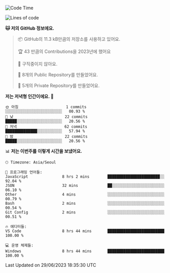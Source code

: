   <!--START_SECTION:waka-->
![Code Time](http://img.shields.io/badge/Code%20Time-94%20hrs%208%20mins-blue)

![Lines of code](https://img.shields.io/badge/%EC%A0%80%EB%8A%94%20%EC%97%AC%ED%83%9C%EA%B9%8C%EC%A7%80%20-44.8%20thousand%20%EC%A4%84%EC%9D%98%20%EC%BD%94%EB%93%9C%EB%A5%BC%20%EC%9E%91%EC%84%B1%ED%96%88%EC%96%B4%EC%9A%94.-blue)

**🐱 저의 GitHub 정보에요.** 

> 📦 GitHub의 11.3 kB만큼의 저장소를 사용하고 있어요. 
 > 
> 🏆 43 만큼의 Contributions을 2023년에 했어요
 > 
> 🚫 구직중이지 않아요.
 > 
> 📜 8개의 Public Repository를 만들었어요. 
 > 
> 🔑 5개의 Private Repository를 만들었어요. 
 > 
**저는 저녁형 인간이에요. 🦉** 

```text
🌞 아침                     1 commits           ░░░░░░░░░░░░░░░░░░░░░░░░░   00.93 % 
🌆 낮　                     22 commits          █████░░░░░░░░░░░░░░░░░░░░   20.56 % 
🌃 저녁                     62 commits          ██████████████░░░░░░░░░░░   57.94 % 
🌙 밤　                     22 commits          █████░░░░░░░░░░░░░░░░░░░░   20.56 % 
```


📊 **저는 이번주를 이렇게 시간을 보냈어요.** 

```text
🕑︎ Timezone: Asia/Seoul

💬 프로그래밍 언어들: 
JavaScript               8 hrs 2 mins        ███████████████████████░░   92.04 % 
JSON                     32 mins             ██░░░░░░░░░░░░░░░░░░░░░░░   06.10 % 
Other                    4 mins              ░░░░░░░░░░░░░░░░░░░░░░░░░   00.79 % 
Bash                     2 mins              ░░░░░░░░░░░░░░░░░░░░░░░░░   00.54 % 
Git Config               2 mins              ░░░░░░░░░░░░░░░░░░░░░░░░░   00.51 % 

🔥 에디터들: 
VS Code                  8 hrs 44 mins       █████████████████████████   100.00 % 

💻 운영 체제들: 
Windows                  8 hrs 44 mins       █████████████████████████   100.00 % 
```


 Last Updated on 29/06/2023 18:35:30 UTC
<!--END_SECTION:waka-->
